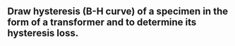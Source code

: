 ## Draw hysteresis (B-H curve) of a specimen in the form of a transformer and to determine its hysteresis loss. 
